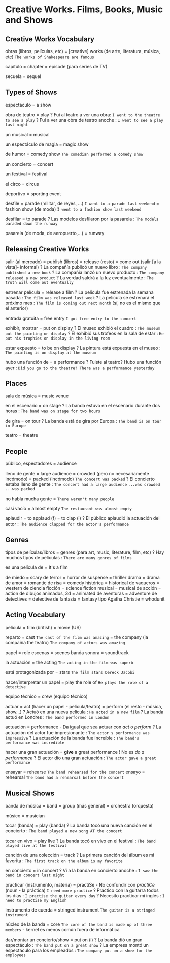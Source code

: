 # Creative Works. Films, Books, Music and Shows

## Creative Works Vocabulary

obras (libros, películas, etc)
    = [creative] works (de arte, literatura, música, etc) `The works of Shakespeare are famous`

capítulo
    = chapter
    = episode (para series de TV)

secuela = sequel

## Types of Shows

espectáculo = a show

obra de teatro = play
    ? Fui al teatro a ver una obra: `I went to the theatre to see a play`
    ? Fui a ver una obra de teatro anoche : `I went to see a play last night`

un musical = musical

un espectáculo de magia = magic show

de humor = comedy show `The comedian performed a comedy show`

un concierto = concert

un festival = festival

el circo = circus

deportivo = sporting event

desfile
    = parade (militar, de reyes, ...) `I went to a parade last weekend`
    = fashion show (de moda) `I went to a fashion show last weekend`

desfilar = to parade
    ? Las modelos desfilaron por la pasarela : `The models paraded down the runway`

pasarela (de moda, de aeropuerto,...) = runway


## Releasing Creative Works


salir (al mercado)
    = publish (libros)
    = release (resto)
    = come out (salir [a la vista]- informal)
    ? La compañía publicó un nuevo libro : `The company published a new book`
    ? La compañía lanzó un nuevo producto : `The company released a new product`
    ? La verdad saldrá a la luz eventualmente : `The truth will come out eventually`

estrenar película = release a film
    ? La película fue estrenada la semana pasada : `The film was released last week`
    ? La película se estrenará el próximo mes : `The film is coming out next month` (sí, no es el mismo que el anterior)

entrada gratuita = free entry `I got free entry to the concert`

exhibir, mostrar = put on display
    ? El museo exhibió el cuadro : `The museum put the painting on display`
    ? Él exhibió sus trofeos en la sala de estar : `He put his trophies on display in the living room`

estar expuesto = to be on display
    ? La pintura está expuesta en el museo : `The painting is on display at the museum`

hubo una función de = a performance
    ? Fuiste al teatro? Hubo una función ayer : `Did you go to the theatre? There was a performance yesterday`


## Places

sala de música = music venue

en el escenario = on stage
    ? La banda estuvo en el escenario durante dos horas : `The band was on stage for two hours`

de gira = on tour
    ? La banda está de gira por Europa : `The band is on tour in Europe`

teatro = theatre

## People

público, espectadores = audience

lleno de gente
    = large audience
    = crowded (pero no necesariamente incómodo)
    = packed (incómodo) `The concert was packed`
    ? El concierto estaba lleno de gente : `The concert had a large audience` `...was crowded` `...was packed`

no había mucha gente = `There weren't many people`

casi vacío = almost empty `The restaurant was almost empty`

aplaudir
    = to applaud (f)
    = to clap (i)
    ? El público aplaudió la actuación del actor : `The audience clapped for the actor's performance`



## Genres

tipos de películas/libros
    = genres (para art, music, literature, film, etc)
    ? Hay muchos tipos de películas : `There are many genres of films`

es una película de
    = It's a <genre> film


de miedo = scary
de terror = horror
de suspense = thriller
drama = drama
de amor = romantic
de risa = comedy
histórica = historical
de vaqueros = western
de ciencia ficción = science fiction
musical = musical
de acción = action
de dibujos animados, 3d = animated
de aventuras = adventure
de detectives = detective
de fantasía = fantasy
tipo Agatha Christie = whodunit


## Acting Vocabulary

película
    = film (british)
    = movie (US)

reparto
    = cast `The cast of the film was amazing`
    = the company (la compañía the teatro) `The company of actors was amazing`

papel = role
escenas = scenes
banda sonora = soundtrack

la actuación = the acting `The acting in the film was superb`

está protagonizada por
    = stars `The film stars Dereck Jacobi`

hacer/interpretar un papel
    = play the role of `He plays the role of a detective`

equipo técnico
    = crew (equipo técnico)

actuar
    = act (hacer un papel - película/teatro)
    = perform (el resto - música, show...)
    ? Actuó en una nueva película : `He acted in a new film`
    ? La banda actuó en Londres : `The band performed in London`

actuación
    = performance
        - Da igual que sea actuar con _act_ o _perform_
    ? La actuación del actor fue impresionante : `The actor's performance was impressive`
    ? La actuación de la banda fue increíble : `The band's performance was incredible`

hacer una gran actuación = **give** a great performance
    ! No es _do a performance_
    ? El actor dio una gran actuación : `The actor gave a great performance`

ensayar = rehearse `The band rehearsed for the concert`
ensayo = rehearsal `The band had a rehearsal before the concert`


## Musical Shows

banda de música
    = band
    = group (más general)
    = orchestra (orquesta)

músico = musician

tocar (banda)
    = play (banda)
    ? La banda tocó una nueva canción en el concierto : `The band played a new song AT the concert`

tocar en vivo = play live
    ? La banda tocó en vivo en el festival : `The band played live at the festival`

canción de una colección = track
    ? La primera canción del álbum es mi favorita : `The first track on the album is my favorite`

en concierto = in concert
    ? Vi a la banda en concierto anoche : `I saw the band in concert last night`

practicar (instrumento, materia) = practiSe
    - No confundir con _practiCe_ (noun - la práctica) `I need more practice`
    ? Practico con la guitarra todos los días : `I practise the guitar every day`
    ? Necesito practicar mi inglés : `I need to practise my English`

instrumento de cuerda = stringed instrument `The guitar is a stringed instrument`

núcleo de la banda = core `The core of the band is made up of three members`
    - kernel es menos común fuera de informática

dar/montar un concierto/show
    = put on (i)
    ? La banda dió un gran espectáculo : `The band put on a great show`
    ? La empresa montó un espectáculo para los empleados : `The company put on a show for the employees`
